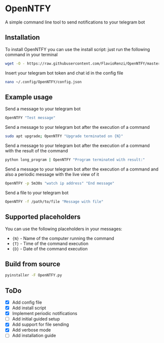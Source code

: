 # OpenNTFY

A simple command line tool to send notifications to your telegram bot

## Installation

To install OpenNTFY you can use the install script:
just run the following command in your terminal

```bash
wget -O - https://raw.githubusercontent.com/FlavioRenzi/OpenNTFY/master/install.sh | bash
```

Insert your telegram bot token and chat id in the config file

```bash
nano ~/.config/OpenNTFY/config.json
```

## Example usage

Send a message to your telegram bot

```bash
OpenNTFY "Test message"
```

Send a message to your telegram bot after the execution of a command

```bash
sudo apt upgrade; OpenNTFY "Upgrade terminated on {N}"
```

Send a message to your telegram bot after the execution of a command with the result of the command

```bash
python long_program | OpenNTFY "Program terminated with result:"
```

Send a message to your telegram bot after the execution of a command and also a periodic message with the live view of it

```bash
OpenNTFY -p 5m30s "watch ip address" "End message"
```

Send a file to your telegram bot

```bash
OpenNTFY -f /path/to/file "Message with file"
```

## Supported placeholders

You can use the following placeholders in your messages:

- `{N}` - Name of the computer running the command
- `{T}` - Time of the command execution
- `{D}` - Date of the command execution

## Build from source

```bash
pyinstaller -F OpenNTFY.py
```

## ToDo

- [x] Add config file
- [x] Add install script
- [x] Implement periodic notifications
- [ ] Add initial guided setup
- [x] Add support for file sending
- [x] Add verbose mode
- [ ] Add installation guide
